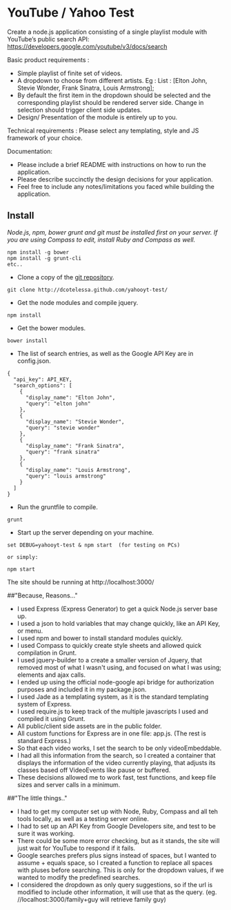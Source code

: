 # YouTube / Yahoo Test

Create a node.js application consisting of a single playlist module with YouTube’s public search API: https://developers.google.com/youtube/v3/docs/search

Basic product requirements :

* Simple playlist of finite set of videos.
* A dropdown to choose from different artists. Eg : List : [Elton John, Stevie Wonder, Frank Sinatra, Louis Armstrong];
* By default the first item in the dropdown should be selected and the corresponding playlist should be rendered server side. Change in selection should trigger client side updates.
* Design/ Presentation of the module is entirely up to you.


Technical requirements :
Please select any templating, style and JS framework of your choice.

Documentation:

* Please include a brief README with instructions on how to run the application.
*  Please describe succinctly the design decisions for your application.
* Feel free to include any notes/limitations you faced while building the application.

## Install
*Node.js, npm, bower grunt and git must be installed first on your server. If you are using Compass to edit, install Ruby and Compass as well.*

```
npm install -g bower
npm install -g grunt-cli
etc..
```
* Clone a copy of the [git repository](http://paularmstrong.github.com/yahooyt-test/).
```
git clone http://dcotelessa.github.com/yahooyt-test/
```
* Get the node modules and compile jquery.
```
npm install
```
* Get the bower modules.
```
bower install
```
* The list of search entries, as well as the Google API Key  are in config.json.
```
{
  "api_key": API_KEY,
  "search_options": [
    {
      "display_name": "Elton John",
      "query": "elton john"
    },
    {
      "display_name": "Stevie Wonder",
      "query": "stevie wonder"
    },
    {
      "display_name": "Frank Sinatra",
      "query": "frank sinatra"
    },
    {
      "display_name": "Louis Armstrong",
      "query": "louis armstrong"
    }
  ]
}
```
* Run the gruntfile to compile.
```
grunt
```
* Start up the server depending on your machine.
```
set DEBUG=yahooyt-test & npm start  (for testing on PCs)

or simply:

npm start
```
The site should be running at http://localhost:3000/

##"Because, Reasons..."

* I used Express (Express Generator) to get a quick Node.js server base up.
* I used a json to hold variables that may change quickly, like an API Key, or menu.
* I used npm and bower to install standard modules quickly.
* I used Compass to quickly create style sheets and allowed quick compilation in Grunt.
* I used jquery-builder to a create a smaller version of Jquery, that removed most of what I wasn't using, and focused on what I was using; elements and ajax calls.
* I ended up using the official node-google api bridge for authorization purposes and included it in my package.json.
* I used Jade as a templating system, as it is the standard templating system of Express.
* I used require.js to keep track of the multiple javascripts I used and compiled it using Grunt.
* All public/client side assets are in the public folder.
* All custom functions for Express are in one file: app.js. (The rest is standard Express.)
* So that each video works, I set the search to be only videoEmbeddable.
* I had all this information from the search, so I created a container that displays the information of the video currently playing, that adjusts its classes based off VideoEvents like pause or buffered.
* These decisions allowed me to work fast, test functions, and keep file sizes and server calls in a minimum.

##"The little things.."
* I had to get my computer set up with Node, Ruby, Compass and all teh tools locally, as well as a testing server online.
* I had to set up an API Key from Google Developers site, and test to be sure it was working.
* There could be some more error checking, but as it stands, the site will just wait for YouTube to respond if it fails.
* Google searches prefers plus signs instead of spaces, but I wanted to assume + equals space, so I created a function to replace all spaces with pluses before searching. This is only for the dropdown values, if we wanted to modify the predefined searches.
* I considered the dropdown as only query suggestions, so if the url is modified to include other information, it will use that as the query. (eg. //localhost:3000/family+guy will retrieve family guy)
